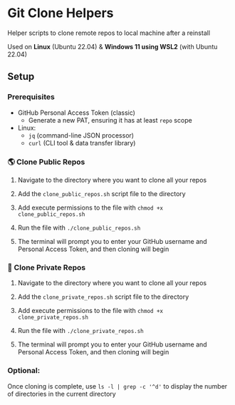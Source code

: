 # Git Clone Helpers

Helper scripts to clone remote repos to local machine after a reinstall

Used on **Linux** (Ubuntu 22.04) & **Windows 11 using WSL2** (with Ubuntu 22.04)

## Setup

### Prerequisites
* GitHub Personal Access Token (classic)
  * Generate a new PAT, ensuring it has at least `repo` scope
* Linux:
  * `jq` (command-line JSON processor)
  * `curl` (CLI tool & data transfer library)  

### 🌎 Clone Public Repos

1. Navigate to the directory where you want to clone all your repos

2. Add the `clone_public_repos.sh` script file to the directory

3. Add execute permissions to the file with `chmod +x clone_public_repos.sh`

4. Run the file with `./clone_public_repos.sh`

5. The terminal will prompt you to enter your GitHub username and Personal Access Token, and then cloning will begin

### 🤫 Clone Private Repos 

1. Navigate to the directory where you want to clone all your repos

2. Add the `clone_private_repos.sh` script file to the directory

3. Add execute permissions to the file with `chmod +x clone_private_repos.sh`

4. Run the file with `./clone_private_repos.sh`

5. The terminal will prompt you to enter your GitHub username and Personal Access Token, and then cloning will begin

### Optional: 

Once cloning is complete, use `ls -l | grep -c '^d'` to display the number of directories in the current directory